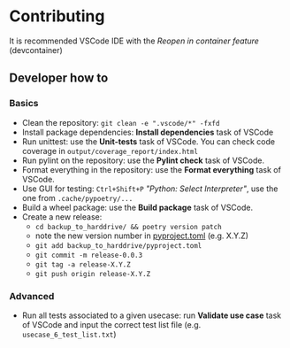 # Contributing

It is recommended VSCode IDE with the *Reopen in container feature*
(devcontainer)

## Developer how to

### Basics

- Clean the repository: `git clean -e ".vscode/*" -fxfd`
- Install package dependencies: **Install dependencies** task of VSCode
- Run unittest: use the **Unit-tests** task of VSCode.
You can check code coverage in `output/coverage_report/index.html`
- Run pylint on the repository: use the **Pylint check** task of VSCode.
- Format everything in the repository: use the **Format everything** task of VSCode.
- Use GUI for testing: `Ctrl+Shift+P` *"Python: Select Interpreter"*,
use the one from `.cache/pypoetry/...`
- Build a wheel package: use the **Build package** task of VSCode.
- Create a new release:
  - `cd backup_to_harddrive/ && poetry version patch`
  - note the new version number in [pyproject.toml](backup_to_harddrive/pyproject.toml#L7)
  (e.g. X.Y.Z)
  - `git add backup_to_harddrive/pyproject.toml`
  - `git commit -m release-0.0.3`
  - `git tag -a release-X.Y.Z`
  - `git push origin release-X.Y.Z`

### Advanced

- Run all tests associated to a given usecase: run **Validate use case**
task of VSCode and input the correct test list file
(e.g. `usecase_6_test_list.txt`)
